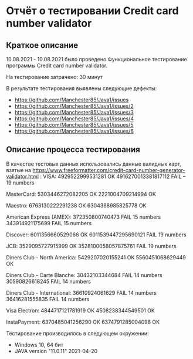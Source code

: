 # Отчёт о тестировании Credit card number validator

## Краткое описание

10.08.2021 - 10.08.2021 было проведено Функциональное тестирование программы Credit card number validator.

На тестирование затрачено: 30 минут

В результате тестирования выявлены следующие дефекты:
* https://github.com/Manchester85/Java1/issues
* https://github.com/Manchester85/Java1/issues/2
* https://github.com/Manchester85/Java1/issues/3
* https://github.com/Manchester85/Java1/issues/4
* https://github.com/Manchester85/Java1/issues/5
* https://github.com/Manchester85/Java1/issues/6

## Описание процесса тестирования

В качестве тестовых данных использовались данные валидных карт, взятые на https://www.freeformatter.com/credit-card-number-generator-validator.html :
VISA:
4929522999531281    OK
4916270013381817112 FAIL – 19 numbers

MasterCard:
5303446272082205 OK
2221004709214994 OK

Maestro:
6763130222291238 OK
6304368985825778 OK

American Express (AMEX):
372350800740473 FAIL 15 numbers
343914921175699 FAIL 15 numbers

Discover:
6011356660529066 OK
6011539447295690121 FAIL 19 numbers

JCB:
3529095727915999 OK 
3528100058057875761 FAIL 19 numbers

Diners Club - North America:
5429207020155241 OK
5560451068629449 OK

Diners Club - Carte Blanche:
30432103344684 FAIL 14 numbers
30590826618245 FAIL 14 numbers 

Diners Club - International:
36610924061629 FAIL 14 numbers
36416281555835 FAIL 14 numbers

Visa Electron:
4844717121781919 OK
4508238344549501 OK

InstaPayment:
6370485041256290 OK
6374791285004098 OK

Тестирование производилось в следующем окружении:
* Windows 10, 64 бит
* JAVA version "11.0.11" 2021-04-20

